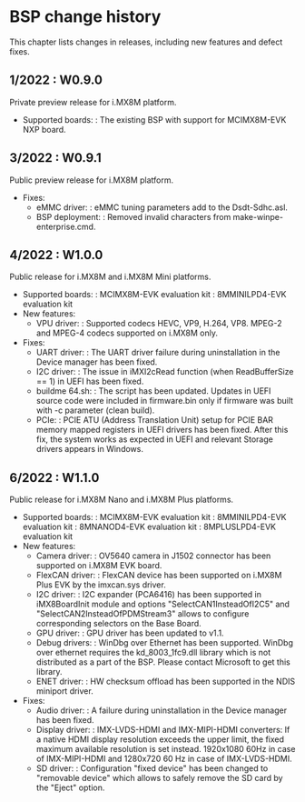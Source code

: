 BSP change history
====
This chapter lists changes in releases, including new features and defect fixes.

## 1/2022 : W0.9.0
Private preview release for i.MX8M platform.
  - Supported boards:
    :   The existing BSP with support for MCIMX8M-EVK NXP board.

## 3/2022 : W0.9.1
Public preview release for i.MX8M platform.
  - Fixes:
      - eMMC driver:
        :   eMMC tuning parameters add to the Dsdt-Sdhc.asl.
      - BSP deployment:
        :   Removed invalid characters from make-winpe-enterprise.cmd.

## 4/2022 : W1.0.0
Public release for i.MX8M and i.MX8M Mini platforms.
  - Supported boards:
    :   MCIMX8M-EVK evaluation kit
    :   8MMINILPD4-EVK evaluation kit
  - New features:
      - VPU driver:
	:   Supported codecs HEVC, VP9, H.264, VP8. MPEG-2 and MPEG-4 codecs supported on i.MX8M only.
  - Fixes:
      - UART driver:
        :   The UART driver failure during uninstallation in the Device manager has been fixed.
      - I2C driver:
        :   The issue in iMXI2cRead function (when ReadBufferSize == 1) in UEFI has been fixed.
      -  buildme 64.sh:
        :   The script has been updated. Updates in UEFI source code were included in firmware.bin only if firmware was built with -c parameter (clean build).
      -  PCIe:
        :   PCIE ATU (Address Translation Unit) setup for PCIE BAR memory mapped registers in UEFI drivers has been fixed. After this fix, the system works as expected in UEFI and relevant Storage drivers appears in Windows.

## 6/2022 : W1.1.0
Public release for i.MX8M Nano and i.MX8M Plus platforms.
  - Supported boards:
    :   MCIMX8M-EVK evaluation kit
    :   8MMINILPD4-EVK evaluation kit
    :   8MNANOD4-EVK evaluation kit
    :   8MPLUSLPD4-EVK evaluation kit
  - New features:
      - Camera driver:
        :   OV5640 camera in J1502 connector has been supported on i.MX8M EVK board.
      - FlexCAN driver:
        :   FlexCAN device has been supported on i.MX8M Plus EVK by the imxcan.sys driver.
      - I2C driver:
        :   I2C expander (PCA6416) has been supported in iMX8BoardInit module and options "SelectCAN1InsteadOfI2C5" and "SelectCAN2InsteadOfPDMStream3" allows to configure corresponding selectors on the Base Board.
      - GPU driver:
        :   GPU driver has been updated to v1.1.
      - Debug drivers:
        :   WinDbg over Ethernet has been supported. WinDbg over ethernet requires the kd_8003_1fc9.dll library which is not distributed as a part of the BSP. Please contact Microsoft to get this library.
      - ENET driver:
        :   HW checksum offload has been supported in the NDIS miniport driver.
  - Fixes:
      - Audio driver:
        :   A failure during uninstallation in the Device manager has been fixed.
      - Display driver:
		:   IMX-LVDS-HDMI and IMX-MIPI-HDMI converters: If a native HDMI display resolution exceeds the upper limit, the fixed maximum available resolution is set instead. 1920x1080 60Hz in case of IMX-MIPI-HDMI and 1280x720 60 Hz in case of IMX-LVDS-HDMI.
      - SD driver:
  	    :   Configuration "fixed device" has been changed to "removable device" which allows to safely remove the SD card by the "Eject" option. 

